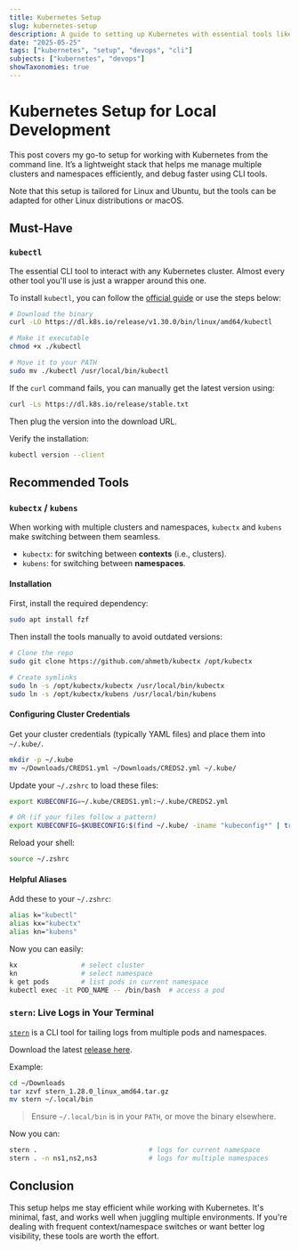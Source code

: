 ```yaml
---
title: Kubernetes Setup
slug: kubernetes-setup
description: A guide to setting up Kubernetes with essential tools like kubectl, kubectx, and stern.
date: "2025-05-25"
tags: ["kubernetes", "setup", "devops", "cli"]
subjects: ["kubernetes", "devops"]
showTaxonomies: true
---
```


# Kubernetes Setup for Local Development

This post covers my go-to setup for working with Kubernetes from the command line. It’s a lightweight stack that helps me manage multiple clusters and namespaces efficiently, and debug faster using CLI tools.

Note that this setup is tailored for Linux and Ubuntu, but the tools can be adapted for other Linux distributions or macOS.

## Must-Have

### `kubectl`

The essential CLI tool to interact with any Kubernetes cluster. Almost every other tool you'll use is just a wrapper around this one.

To install `kubectl`, you can follow the [official guide](https://kubernetes.io/fr/docs/tasks/tools/install-kubectl/) or use the steps below:

```bash
# Download the binary
curl -LO https://dl.k8s.io/release/v1.30.0/bin/linux/amd64/kubectl

# Make it executable
chmod +x ./kubectl

# Move it to your PATH
sudo mv ./kubectl /usr/local/bin/kubectl
```

If the `curl` command fails, you can manually get the latest version using:

```bash
curl -Ls https://dl.k8s.io/release/stable.txt
```

Then plug the version into the download URL.

Verify the installation:

```bash
kubectl version --client
```

## Recommended Tools

### `kubectx` / `kubens`

When working with multiple clusters and namespaces, `kubectx` and `kubens` make switching between them seamless.

- `kubectx`: for switching between **contexts** (i.e., clusters).
- `kubens`: for switching between **namespaces**.

#### Installation

First, install the required dependency:

```bash
sudo apt install fzf
```

Then install the tools manually to avoid outdated versions:

```bash
# Clone the repo
sudo git clone https://github.com/ahmetb/kubectx /opt/kubectx

# Create symlinks
sudo ln -s /opt/kubectx/kubectx /usr/local/bin/kubectx
sudo ln -s /opt/kubectx/kubens /usr/local/bin/kubens
```

#### Configuring Cluster Credentials

Get your cluster credentials (typically YAML files) and place them into `~/.kube/`.

```bash
mkdir -p ~/.kube
mv ~/Downloads/CREDS1.yml ~/Downloads/CREDS2.yml ~/.kube/
```

Update your `~/.zshrc` to load these files:

```bash
export KUBECONFIG=~/.kube/CREDS1.yml:~/.kube/CREDS2.yml

# OR (if your files follow a pattern)
export KUBECONFIG=$KUBECONFIG:$(find ~/.kube/ -iname "kubeconfig*" | tr "\n" ":")
```

Reload your shell:

```bash
source ~/.zshrc
```

#### Helpful Aliases

Add these to your `~/.zshrc`:

```bash
alias k="kubectl"
alias kx="kubectx"
alias kn="kubens"
```

Now you can easily:

```bash
kx                # select cluster
kn                # select namespace
k get pods        # list pods in current namespace
kubectl exec -it POD_NAME -- /bin/bash  # access a pod
```

### `stern`: Live Logs in Your Terminal

[`stern`](https://github.com/stern/stern) is a CLI tool for tailing logs from multiple pods and namespaces.

Download the latest [release here](https://github.com/stern/stern/releases).

Example:

```bash
cd ~/Downloads
tar xzvf stern_1.28.0_linux_amd64.tar.gz
mv stern ~/.local/bin
```

> Ensure `~/.local/bin` is in your `PATH`, or move the binary elsewhere.

Now you can:

```bash
stern .                            # logs for current namespace
stern . -n ns1,ns2,ns3             # logs for multiple namespaces
```

## Conclusion

This setup helps me stay efficient while working with Kubernetes. It's minimal, fast, and works well when juggling multiple environments. If you're dealing with frequent context/namespace switches or want better log visibility, these tools are worth the effort.
